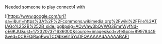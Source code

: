 Needed someone to play connect4 with

![https://www.google.com/url?sa=i&url=https%3A%2F%2Fcommons.wikimedia.org%2Fwiki%2FFile%3ATIAGo%252B%252B_side.jpg&psig=AOvVaw3bQVWG3EmnWyfNd-oE6KJU&ust=1723207371636000&source=images&cd=vfe&opi=89978449&ved=0CBEQjRxqFwoTCOjbke615YcDFQAAAAAdAAAAABAE]
